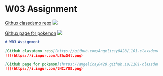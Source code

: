 # W03 Assignment

[Github classdemo repo](https://github.com/Angelicay0428/1101-classdemo2-410081136)
![](https://i.imgur.com/LEhaG4t.png)

[Github page for pokemon](https://angelicay0428.github.io/1101-classdemo2-410081136/w02/pokemon.html)
![](https://i.imgur.com/tNIzY88.png)

```markdown
# W03 Assignment

[Github classdemo repo](https://github.com/Angelicay0428/1101-classdemo2-410081136)
![](https://i.imgur.com/LEhaG4t.png)

[Github page for pokemon](https://angelicay0428.github.io/1101-classdemo2-410081136/w02/pokemon.html)
![](https://i.imgur.com/tNIzY88.png)
```
